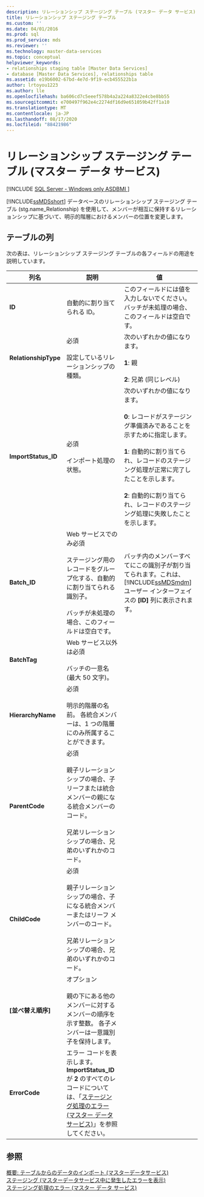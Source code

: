 ```yaml
---
description: リレーションシップ ステージング テーブル (マスター データ サービス)
title: リレーションシップ ステージング テーブル
ms.custom: ''
ms.date: 04/01/2016
ms.prod: sql
ms.prod_service: mds
ms.reviewer: ''
ms.technology: master-data-services
ms.topic: conceptual
helpviewer_keywords:
- relationships staging table [Master Data Services]
- database [Master Data Services], relationships table
ms.assetid: e19b6002-67bd-4e7d-9f19-ecb455522b1a
author: lrtoyou1223
ms.author: lle
ms.openlocfilehash: ba606cd7c5eeef578b4a2a224a8322e4cbe8bb55
ms.sourcegitcommit: e700497f962e4c2274df16d9e651059b42ff1a10
ms.translationtype: MT
ms.contentlocale: ja-JP
ms.lasthandoff: 08/17/2020
ms.locfileid: "88421986"
---
```

# <a name="relationship-staging-table-master-data-services"></a>リレーションシップ ステージング テーブル (マスター データ サービス)

[!INCLUDE [SQL Server - Windows only ASDBMI  ](../includes/applies-to-version/sql-windows-only-asdbmi.md)]

  [!INCLUDE[ssMDSshort](../includes/ssmdsshort-md.md)] データベースのリレーションシップ ステージング テーブル (stg.name_Relationship) を使用して、メンバーが相互に保持するリレーションシップに基づいて、明示的階層におけるメンバーの位置を変更します。  
  
##  <a name="table-columns"></a><a name="TableColumns"></a> テーブルの列  
 次の表は、リレーションシップ ステージング テーブルの各フィールドの用途を説明しています。  
  
|列名|説明|値|  
|-----------------|-----------------|-----------|  
|**ID**|自動的に割り当てられる ID。|このフィールドには値を入力しないでください。 バッチが未処理の場合、このフィールドは空白です。|  
|**RelationshipType**|必須<br /><br /> 設定しているリレーションシップの種類。|次のいずれかの値になります。<br /><br /> **1**: 親<br /><br /> **2**: 兄弟 (同じレベル)|  
|**ImportStatus_ID**|必須<br /><br /> インポート処理の状態。|次のいずれかの値になります。<br /><br /> **0**: レコードがステージング準備済みであることを示すために指定します。<br /><br /> **1**: 自動的に割り当てられ、レコードのステージング処理が正常に完了したことを示します。<br /><br /> **2**: 自動的に割り当てられ、レコードのステージング処理に失敗したことを示します。|  
|**Batch_ID**|Web サービスでのみ必須<br /><br /> ステージング用のレコードをグループ化する、自動的に割り当てられる識別子。<br /><br /> バッチが未処理の場合、このフィールドは空白です。|バッチ内のメンバーすべてにこの識別子が割り当てられます。これは、 [!INCLUDE[ssMDSmdm](../includes/ssmdsmdm-md.md)] ユーザー インターフェイスの **[ID]** 列に表示されます。|  
|**BatchTag**|Web サービス以外は必須<br /><br /> バッチの一意名 (最大 50 文字)。||  
|**HierarchyName**|必須<br /><br /> 明示的階層の名前。 各統合メンバーは、1 つの階層にのみ所属することができます。||  
|**ParentCode**|必須<br /><br /> 親子リレーションシップの場合、子リーフまたは統合メンバーの親になる統合メンバーのコード。<br /><br /> 兄弟リレーションシップの場合、兄弟のいずれかのコード。||  
|**ChildCode**|必須<br /><br /> 親子リレーションシップの場合、子になる統合メンバーまたはリーフ メンバーのコード。<br /><br /> 兄弟リレーションシップの場合、兄弟のいずれかのコード。||  
|**[並べ替え順序]**|オプション<br /><br /> 親の下にある他のメンバーに対するメンバーの順序を示す整数。 各子メンバーは一意識別子を保持します。||  
|**ErrorCode**|エラー コードを表示します。 **ImportStatus_ID** が **2** のすべてのレコードについては、「[ステージング処理のエラー (マスター データ サービス)](../master-data-services/staging-process-errors-master-data-services.md)」を参照してください。||  
  
## <a name="see-also"></a>参照  
 [概要: テーブルからのデータのインポート &#40;マスターデータサービス&#41;](../master-data-services/overview-importing-data-from-tables-master-data-services.md)   
 [ステージング &#40;マスターデータサービス中に発生したエラーを表示&#41;](../master-data-services/view-errors-that-occur-during-staging-master-data-services.md)   
 [ステージング処理のエラー (マスター データ サービス)](../master-data-services/staging-process-errors-master-data-services.md)  
  
  
